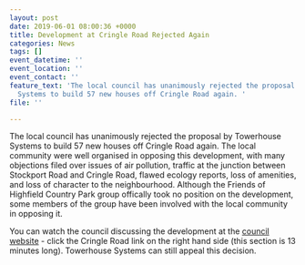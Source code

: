 ```yaml
---
layout: post
date: 2019-06-01 08:00:36 +0000
title: Development at Cringle Road Rejected Again
categories: News
tags: []
event_datetime: ''
event_location: ''
event_contact: ''
feature_text: 'The local council has unanimously rejected the proposal by Towerhouse
  Systems to build 57 new houses off Cringle Road again. '
file: ''

---
```

The local council has unanimously rejected the proposal by Towerhouse Systems to build 57 new houses off Cringle Road again. The local community were well organised in opposing this development, with many objections filed over issues of air pollution, traffic at the junction between Stockport Road and Cringle Road, flawed ecology reports, loss of amenities, and loss of character to the neighbourhood. Although  the Friends of Highfield Country Park group offically took no position on the development, some members of the group have been involved with the local community in opposing it.

You can watch the council discussing the development at the [council website](https://manchester.public-i.tv/core/portal/webcast_interactive/423060?fbclid=IwAR02NZ1XS0mrC_3vg5o3J62qm8y16rTdADwDoJQFvtTtOpCuivkZxwKJIQ8) - click the Cringle Road link on the right hand side (this section is 13 minutes long). Towerhouse Systems can still appeal this decision.